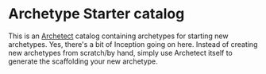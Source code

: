 # Archetype Starter catalog

This is an [Archetect](https://archetect.github.io/) catalog containing
archetypes for starting new archetypes. Yes, there's a bit of Inception going on
here. Instead of creating new archetypes from scratch/by hand, simply use
Archetect itself to generate the scaffolding your new archetype.
